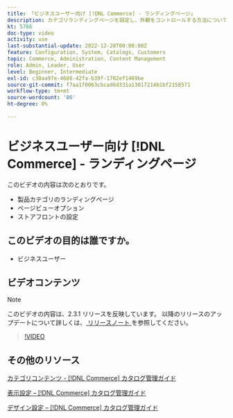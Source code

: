 ```yaml
---
title: 「ビジネスユーザー向け [!DNL Commerce] - ランディングページ」
description: カテゴリランディングページを設定し、外観をコントロールする方法について説明します。
kt: 5766
doc-type: video
activity: use
last-substantial-update: 2022-12-28T00:00:00Z
feature: Configuration, System, Catalogs, Customers
topic: Commerce, Administration, Content Management
role: Admin, Leader, User
level: Beginner, Intermediate
exl-id: c38aa97e-4688-42fa-b39f-1702ef1469be
source-git-commit: f7aa1f0063cbcad6d331a13817214b1bf2158571
workflow-type: tm+mt
source-wordcount: '86'
ht-degree: 0%

---
```


# ビジネスユーザー向け [!DNL Commerce] - ランディングページ

このビデオの内容は次のとおりです。

- 製品カテゴリのランディングページ
- ページビューオプション
- ストアフロントの設定

## このビデオの目的は誰ですか。

- ビジネスユーザー

## ビデオコンテンツ

>[!NOTE]
>
>このビデオの内容は、2.3.1 リリースを反映しています。 以降のリリースのアップデートについて詳しくは、[ リリースノート ](https://experienceleague.adobe.com/docs/commerce-operations/release/notes/overview.html) を参照してください。

>[!VIDEO](https://video.tv.adobe.com/v/36388?quality=12&learn=on)

## その他のリソース

[ カテゴリコンテンツ - [!DNL Commerce]  カタログ管理ガイド ](https://experienceleague.adobe.com/docs/commerce-admin/catalog/categories/create/categories-content-settings.html)

[ 表示設定 –  [!DNL Commerce]  カタログ管理ガイド ](https://experienceleague.adobe.com/docs/commerce-admin/catalog/categories/create/categories-display-settings.html)

[ デザイン設定 –  [!DNL Commerce]  カタログ管理ガイド ](https://experienceleague.adobe.com/docs/commerce-admin/catalog/categories/create/categories-custom-design.html)
